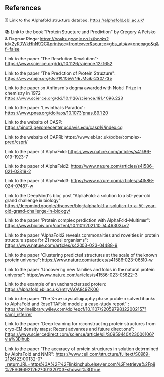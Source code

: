 

## References

🗄️ Link to the Alphafold structure databse: https://alphafold.ebi.ac.uk/

📚 Link to the book "Protein Structure and Prediction" by Gregory A Petsko & Dagmar Ringe: https://books.google.co.ls/books?id=2yRDWkHhN9QC&printsec=frontcover&source=gbs_atb#v=onepage&q&f=false

Link to the paper "The Resolution Revolution": https://www.science.org/doi/10.1126/science.1251652

Link to the paper "The Prediction of Protein Structure": https://www.nejm.org/doi/10.1056/NEJMcibr2307735

Link to the paper on Anfinsen's dogma awarded with Nobel Prize in chemistry in 1972: https://www.science.org/doi/10.1126/science.181.4096.223

Link to the paper "Levinthal's Paradox": https://www.pnas.org/doi/abs/10.1073/pnas.89.1.20

Link to the website of CASP: https://pinot3.genomecenter.ucdavis.edu/casp16/index.cgi

Link to the website of CAPRI: https://www.ebi.ac.uk/pdbe/complex-pred/capri/

Link to the paper of AlphaFold: https://www.nature.com/articles/s41586-019-1923-7

Link to the paper of AlphaFold2: https://www.nature.com/articles/s41586-021-03819-2

Link to the paper of AlphaFold3: https://www.nature.com/articles/s41586-024-07487-w

Link to the DeepMind's blog post "AlphaFold: a solution to a 50-year-old grand challenge in biology": https://deepmind.google/discover/blog/alphafold-a-solution-to-a-50-year-old-grand-challenge-in-biology/

Link to the paper "Protein complex prediction with AlphaFold-Multimer": https://www.biorxiv.org/content/10.1101/2021.10.04.463034v2

Link to the paper "AlphaFold2 reveals commonalities and novelties in protein structure space for 21 model organisms": https://www.nature.com/articles/s42003-023-04488-9

Link to the paper "Clustering predicted structures at the scale of the known protein universe": https://www.nature.com/articles/s41586-023-06510-w

Link to the paper "Uncovering new families and folds in the natural protein universe": https://www.nature.com/articles/s41586-023-06622-3

Link to the example of an uncharacterized protein: https://alphafold.ebi.ac.uk/entry/A0A849ZK06

Link to the paper "The X-ray crystallography phase problem solved thanks to AlphaFold and RoseTTAFold models: a case-study report" : https://onlinelibrary.wiley.com/doi/epdf/10.1107/S2059798322002157?saml_referrer

Link to the paper "Deep learning for reconstructing protein structures from cryo-EM density maps: Recent advances and future directions": https://www.sciencedirect.com/science/article/pii/S0959440X23000106?via%3Dihub

Link to the paper "The accuracy of protein structures in solution determined by AlphaFold and NMR": https://www.cell.com/structure/fulltext/S0969-2126(22)00132-0?_returnURL=https%3A%2F%2Flinkinghub.elsevier.com%2Fretrieve%2Fpii%2FS0969212622001320%3Fshowall%3Dtrue


